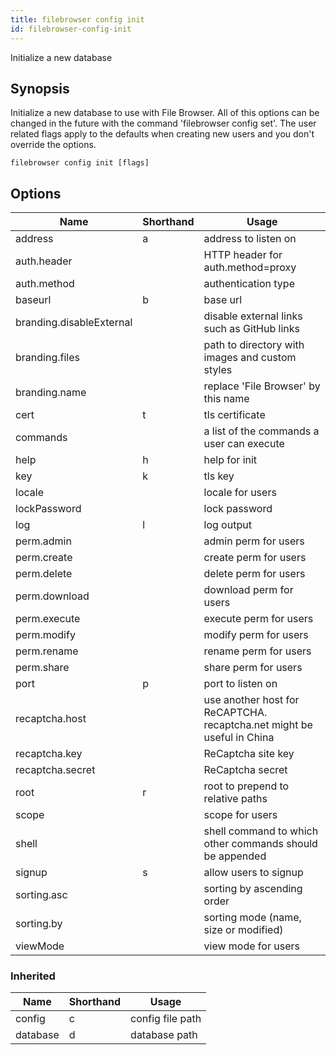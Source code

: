 ```yaml
---
title: filebrowser config init
id: filebrowser-config-init
---
```


Initialize a new database

## Synopsis

Initialize a new database to use with File Browser. All of
this options can be changed in the future with the command
'filebrowser config set'. The user related flags apply
to the defaults when creating new users and you don't
override the options.

```
filebrowser config init [flags]
```

## Options

| Name | Shorthand | Usage |
|------|-----------|-------|
|address|a|address to listen on|
|auth.header||HTTP header for auth.method=proxy|
|auth.method||authentication type|
|baseurl|b|base url|
|branding.disableExternal||disable external links such as GitHub links|
|branding.files||path to directory with images and custom styles|
|branding.name||replace 'File Browser' by this name|
|cert|t|tls certificate|
|commands||a list of the commands a user can execute|
|help|h|help for init|
|key|k|tls key|
|locale||locale for users|
|lockPassword||lock password|
|log|l|log output|
|perm.admin||admin perm for users|
|perm.create||create perm for users|
|perm.delete||delete perm for users|
|perm.download||download perm for users|
|perm.execute||execute perm for users|
|perm.modify||modify perm for users|
|perm.rename||rename perm for users|
|perm.share||share perm for users|
|port|p|port to listen on|
|recaptcha.host||use another host for ReCAPTCHA. recaptcha.net might be useful in China|
|recaptcha.key||ReCaptcha site key|
|recaptcha.secret||ReCaptcha secret|
|root|r|root to prepend to relative paths|
|scope||scope for users|
|shell||shell command to which other commands should be appended|
|signup|s|allow users to signup|
|sorting.asc||sorting by ascending order|
|sorting.by||sorting mode (name, size or modified)|
|viewMode||view mode for users|

### Inherited

| Name | Shorthand | Usage |
|------|-----------|-------|
|config|c|config file path|
|database|d|database path|

